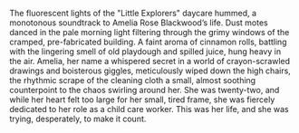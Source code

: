The fluorescent lights of the "Little Explorers" daycare hummed, a monotonous soundtrack to Amelia Rose Blackwood’s life.  Dust motes danced in the pale morning light filtering through the grimy windows of the cramped, pre-fabricated building.  A faint aroma of cinnamon rolls, battling with the lingering smell of old playdough and spilled juice, hung heavy in the air.  Amelia, her name a whispered secret in a world of crayon-scrawled drawings and boisterous giggles, meticulously wiped down the high chairs, the rhythmic scrape of the cleaning cloth a small, almost soothing counterpoint to the chaos swirling around her.  She was twenty-two, and while her heart felt too large for her small, tired frame, she was fiercely dedicated to her role as a child care worker.  This was her life, and she was trying, desperately, to make it count.
